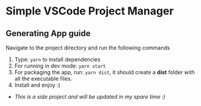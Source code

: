 # Simple VSCode Project Manager

## Generating App guide

Navigate to the project directory and run the following commands

1. Type: `yarn` to install dependencies
2. For running in dev mode: `yarn start`
3. For packaging the app, run: `yarn dist`, it should create a **dist** folder with all the executable files.
4. Install and enjoy :)

- _This is a side project and will be updated in my spare time :)_
